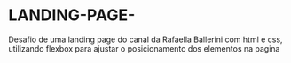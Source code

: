 # LANDING-PAGE-
Desafio de uma landing page do canal da Rafaella Ballerini com html e css, utilizando flexbox para ajustar o posicionamento dos elementos na pagina
